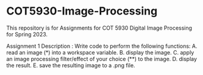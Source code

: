 # COT5930-Image-Processing

This repository is for Assignments for COT 5930 Digital Image Processing for Spring 2023.

Assignment 1
    Description : Write code to perform the following functions:
                  A. read an image (*) into a workspace variable.
                  B. display the image.
                  C. apply an image processing filter/effect of your choice (**) to the image.
                  D. display the result.
                  E. save the resulting image to a .png file.
